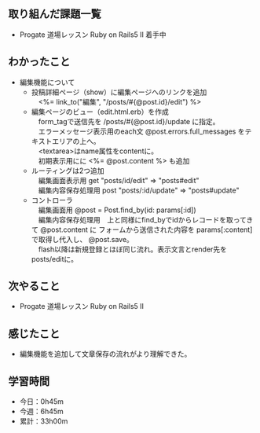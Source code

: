 ## 取り組んだ課題一覧
- Progate 道場レッスン Ruby on Rails5 II 着手中
## わかったこと
- 編集機能について
    - 投稿詳細ページ（show）に編集ページへのリンクを追加<br>
　<%= link_to("編集", "/posts/#{@post.id}/edit") %>
    - 編集ページのビュー（edit.html.erb）を作成<br>
　form_tagで送信先を /posts/#{@post.id}/update に指定。<br>
　エラーメッセージ表示用のeach文 @post.errors.full_messages をテキストエリアの上へ。<br>
　&lt;textarea&gt;はname属性をcontentに。<br>
　初期表示用にに <%= @post.content %> も追加
    - ルーティングは2つ追加<br>
　編集画面表示用 get "posts/id/edit" => "posts#edit"<br>
　編集内容保存処理用 post "posts/:id/update" => "posts#update"
    - コントローラ<br>
　編集画面用 @post = Post.find_by(id: params[:id])<br>
　編集内容保存処理用　上と同様にfind_byでidからレコードを取ってきて @post.content に フォームから送信された内容を params[:content] で取得し代入し、 @post.save。<br>
　flash以降は新規登録とほぼ同じ流れ。表示文言とrender先をposts/editに。
## 次やること
- Progate 道場レッスン Ruby on Rails5 II
## 感じたこと
- 編集機能を追加して文章保存の流れがより理解できた。
## 学習時間
- 今日：0h45m
- 今週：6h45m
- 累計：33h00m